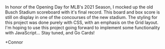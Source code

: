 In honor of the Opening Day for MLB's 2021 Season, I mocked up the old Busch Stadium scoreboard with it's final record. This board and box score is still on display in one of the concourses of the new stadium. The styling for this project was done purely with CSS, with an emphasis on the Grid layout. I'm hoping to use this project going forward to implement some functionality with JavaScript... Stay tuned, and Go Cards!

+Connor